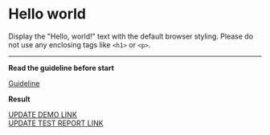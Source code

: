 # Hello world

Display the "Hello, world!" text with the default browser styling. Please do not
use any enclosing tags like `<h1>` or `<p>`.
___

**Read the guideline before start**

[Guideline](https://mate-academy.github.io/layout_task-guideline/)

**Result**

[UPDATE DEMO LINK](https://lyudmila1711.github.io/layout_hello-world/) <br>
[UPDATE TEST REPORT LINK](https://lyudmila1711.github.io/layout_hello-world/report/html_report/)
